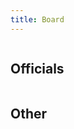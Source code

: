 ```yaml
---
title: Board
---
```


<div class="columns board-card-container">
  <div class="column">
    <board-member-card
      name="Janne Rissanen"
      role="Chairperson"
      email="joriss rlskos@utu.fi"
      telegram="Ja_Ri">
    </board-member-card>
    <board-member-card
      name="Emilia Kalliokoski"
      role="Vice chairperson & Equality Affairs"
      email="emamka@utu.fi"
      telegram="emamka">
    </board-member-card>
    <board-member-card
      name="Aleksi Pelkonen"
      role="Communications"
      email="aipelk@utu.fi"
      telegram="pelkis96">
    </board-member-card>
  </div>
  <div class="column">
    <board-member-card
      name="Niklas Mettälä"
      role="Secretary"
      email="niklas.j.mettala@utu.fi"
      telegram="Nikk3">
    </board-member-card>
    <board-member-card
      name="Lauri Orava"
      role="Treasurer & Annual Ball Organiser"
      email="laorav@utu.fi"
      telegram="Juoksuorava">
    </board-member-card>
    <board-member-card
      name="Nemo Laiho"
      role="Events & Environmental Affairs"
      email="nmlaih@utu.fi"
      telegram="Nemolaiho">
    </board-member-card>
  </div>
</div>

## Officials

<div class="columns board-card-container">
  <div class="column">
    <board-member-card
      name="Petri Holopainen"
      role="Corporate Collaboration"
      email="pjholo@utu.fi"
      telegram="petrips">
    </board-member-card>
    <board-member-card
      name="Samu Nykänen"
      role="Logistics"
      email="nykanen.samu@gmail.com"
      telegram="Samupn">
    </board-member-card>
    <board-member-card
      name="Rio Koskelo"
      role="FSOBP & International Affairs"
      email="rlskos@utu.fi"
      telegram="RioKos">
    </board-member-card>
  </div>
  <div class="column">
    <board-member-card
      name="Veera Pajunen"
      role="Beer Pong League"
      email="vepaju@utu.fi"
      telegram="veepaj">
    </board-member-card>
    <board-member-card
      name="Jenni Autere"
      role="Beer Pong League"
      email="jkaute@utu.fi"
      telegram="jenniau">
    </board-member-card>
  </div>
</div>

## Other

<div class="columns board-card-container">
  <div class="column">
    <board-member-card
      name="Jarkko Pietilä"
      role="Webmaster"
      email="jtspie@utu.fi"
      telegram="kurkkuu">
    </board-member-card>
  </div>
</div>
